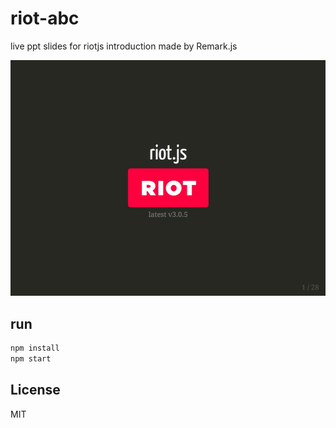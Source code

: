 # riot-abc

live ppt slides for riotjs introduction made by Remark.js

![riot-abc slide screenshot](./demo.jpg)

## run

```sh
npm install
npm start
```

## License

MIT